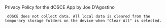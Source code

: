 Privacy Policy for the dOSCE App by Joe D'Agostino

     dOSCE does not collect data. All local data is cleared from the temporary storage folders on the device when "Clear All" is selected. 
